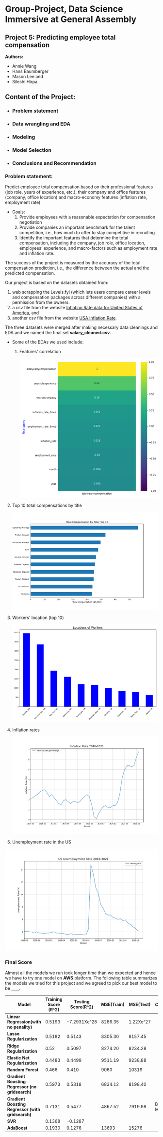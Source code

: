 # Group-Project, Data Science Immersive at General Assembly
## Project 5: Predicting employee total compensation

**Authors:**
* Annie Wang
* Hans Baumberger
* Mason Lee and
* Sileshi Hirpa

## Content of the Project:
  * ### Problem statement
  * ### Data wrangling and EDA
  * ### Modeling
  * ### Model Selection
  * ### Conclusions and Recommendation

### **Problem statement:**
Predict employee total compensation based on their professional features (job role, years of experience, etc.), their company and office features (company, office location) and macro-economy features (inflation rate, employment rate)
* Goals:
    1. Provide employees with a reasonable expectation for compensation negotiation
    2. Provide companies an important benchmark for the talent competition, i.e., how much to offer to stay competitive in recruiting
    3. Identify the important features that determine the total compensation, including the company, job role, office location, employees’ experience, and macro-factors such as employment rate and inflation rate.  

The success of the project is measured by the accuracy of the total compensation prediction, i.e., the difference between the actual and the predicted compensation.

Our project is based on the datasets obtained from:
1. web scrapping the Levels.fyi (which lets users compare career levels and compensation packages across different companies) with a  permission from the owners.
2. a csv file from the website [Inflation Rate data for United States of America](https://www.rateinflation.com/inflation-rate/usa-inflation-rate/), and
3. another csv file from the website [USA Inflation Rate](https://data.world/vizwiz/employment-unemployment-by-state-and-month/workspace/file?filename=BLS+Monthly+Unemployment+Rate.xlsx).

The three datasets were merged after making necessary data cleanings and EDA and we named the final set **salary_cleaned.csv**.

* Some of the EDAs we used include:
  1. Features' correlation  

        ![Correlation of features](Images/features_vs_compensation.png)
2. Top 10 total compensations by title

      ![Total copensation](Images/total_compensation_by_title.png)

3. Workers' location (top 10)

      ![Total copensation](Images/worker_locations.png)

4. Inflation rates

    ![Total copensation](Images/inflation_rate.png)


5. Unemployment rate in the US

![Total copensation](Images/us_unemployment_rate.png)



### Final Score

Almost all the models we run took longer time than we expected and hence we have to try one model on **AWS** platform. The following table summarizes the models we tried for this project and we agreed to pick our best model to be ____.

|**Model**|**Training Score (R^2)**|**Testing Score(R^2)**|**MSE(Train)**|**MSE(Test)**|*Comment*|
|--|--|--|--|--|--|
|**Linear Regression(with no penality)**|0.5193|-7.2931Xe^28|8286.35|1.22Xe^27||
|**Lasso Regularization**|0.5182|0.5143|8305.30|8157.45||
|**Ridge Regularization**|0.52|0.5097|8274.20|8234.28||
|**Elastic Net Regularization**|0.4483|0.4499|9511.19|9238.88||
|**Random Forest**|0.466|0.410|9060|10319||
|**Gradient Boosting Regressor (no gridsearch)**|0.5973|0.5318|6834.12|8198.40||
|**Gradient Boosting Regressor (with gridsearch)**|0.7131|0.5477|4867.52|7919.98|Best Model|
|**SVR**|0.1368|-0.1287|||
|**AdaBoost**|0.1930|0.1276|13693|15276||
